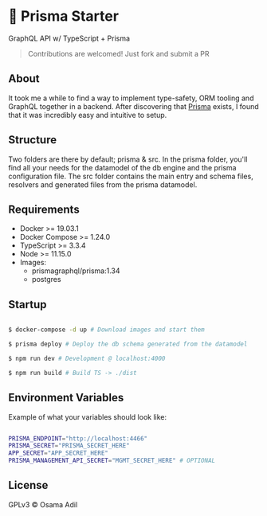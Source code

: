 # 🌠 Prisma Starter

GraphQL API w/ TypeScript + Prisma

> Contributions are welcomed! Just fork and submit a PR

## About

It took me a while to find a way to implement type-safety, ORM tooling and GraphQL together in a backend. After discovering that [Prisma](https://www.prisma.io/) exists, I found that it was incredibly easy and intuitive to setup.

## Structure

Two folders are there by default; prisma & src. In the prisma folder, you'll find all your needs for the datamodel of the db engine and the prisma configuration file. The src folder contains the main entry and schema files, resolvers and generated files from the prisma datamodel.

## Requirements

* Docker >= 19.03.1
* Docker Compose >= 1.24.0
* TypeScript >= 3.3.4
* Node >= 11.15.0
* Images:
	* prismagraphql/prisma:1.34
	* postgres

## Startup

```bash

$ docker-compose -d up # Download images and start them

$ prisma deploy # Deploy the db schema generated from the datamodel

$ npm run dev # Development @ localhost:4000

$ npm run build # Build TS -> ./dist

```

## Environment Variables

Example of what your variables should look like:

```bash

PRISMA_ENDPOINT="http://localhost:4466"
PRISMA_SECRET="PRISMA_SECRET_HERE"
APP_SECRET="APP_SECRET_HERE"
PRISMA_MANAGEMENT_API_SECRET="MGMT_SECRET_HERE" # OPTIONAL

```

## License

GPLv3 &copy; Osama Adil
